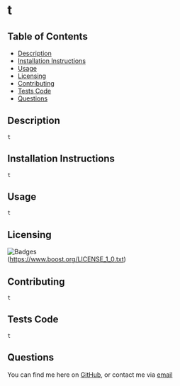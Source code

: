 
# t 
    

## Table of Contents 
- [Description](#description)
- [Installation Instructions](#installation-instructions)
- [Usage](#usage)
- [Licensing](#licensing)
- [Contributing](#contributing)
- [Tests Code](#tests-code)
- [Questions](#questions)
    
## Description
    t
    
## Installation Instructions 
    t

## Usage
    t
    
## Licensing
![Badges](https://img.shields.io/badge/License-Boost%201.0-lightblue)  
        (https://www.boost.org/LICENSE_1_0.txt)      

    
## Contributing
    t
    
## Tests Code
    t
    
## Questions
    
You can find me here on [GitHub](http://github.com/daze77), or contact me via [email](mailto:bill.hronis@outlook.com)  
    